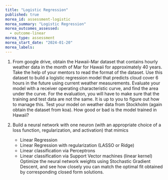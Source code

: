 ```yaml
---
title: "Logistic Regression"
published: true
morea_id: assessment-logistic
morea_summary: "Logistic Regression"
morea_outcomes_assessed:
  - outcome-linear
morea_type: assessment
morea_start_date: "2024-01-20"
morea_labels:
---
```


1. From google drive, obtain the Hawaii-Mar dataset that contains
   hourly weather data in the month of Mar for Hawaii for
   approximately 40 years. Take the help of your mentors to read the
   format of the dataset. Use this dataset to build a logistic
   regression model that predicts cloud cover 6 hours in the future
   using current weather measurements. Evaluate your model with a
   receiver operating characteristic curve, and find the area under
   the curve. For the evaluation, you will have to make sure that the
   training and test data are not the same. It is up to you to figure
   out how to manage this. Test your model on weather data from
   Stockholm (again obtain the dataset from koa). How good or bad is
   the model trained in Hawaii?

2. Build a neural network with one neuron (with an appropriate choice of
    a loss function, regularization, and activation) that mimics
	 * Linear Regression 
	 * Linear Regression with regularization (LASSO or Ridge)
	 * Linear classification via Perceptrons
	 * Linear classification via Support Vector machines (linear kernel)
   	Optimize the neural network weights using Stochastic Gradient Descent,
	and see how closely you can match the optimal fit obtained by
	corresponding closed form solutions. 

